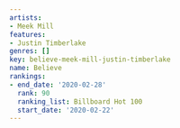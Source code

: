 ```yaml
---
artists:
- Meek Mill
features:
- Justin Timberlake
genres: []
key: believe-meek-mill-justin-timberlake
name: Believe
rankings:
- end_date: '2020-02-28'
  rank: 90
  ranking_list: Billboard Hot 100
  start_date: '2020-02-22'
---
```


